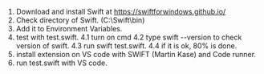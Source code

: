 1. Download and install Swift at https://swiftforwindows.github.io/ 
2. Check directory of Swift. (C:\Swift\bin)
3. Add it to Environment Variables. 
4. test with test.swift.
    4.1 turn on cmd
    4.2 type swift --version to check version of swift.
    4.3 run swift test.swift.
    4.4 if it is ok, 80% is done.
5. install extension on VS code with SWIFT (Martin Kase) and Code runner.
6. run test.swift with VS code.
